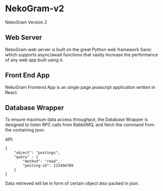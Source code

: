 # NekoGram-v2
NekoGram Version 2

## Web Server

NekoGram web server is built on the great Python web framework Sanic which supports async/await functions that vastly increase the performance of any web app built using it. 

## Front End App

NekoGram Frontend App is an single page javascript application written in React.

## Database Wrapper

To ensure maximum data access throughput, the Database Wrapper is designed to listen RPC calls from RabbitMQ, and fetch the command from the containing json.

API:
```
{
    "object": "postings",
    "query" : {
        "method": "read",
        "posting-id": 123456789
    }
}
```

Data retrieved will be in form of certain object also packed in json.

